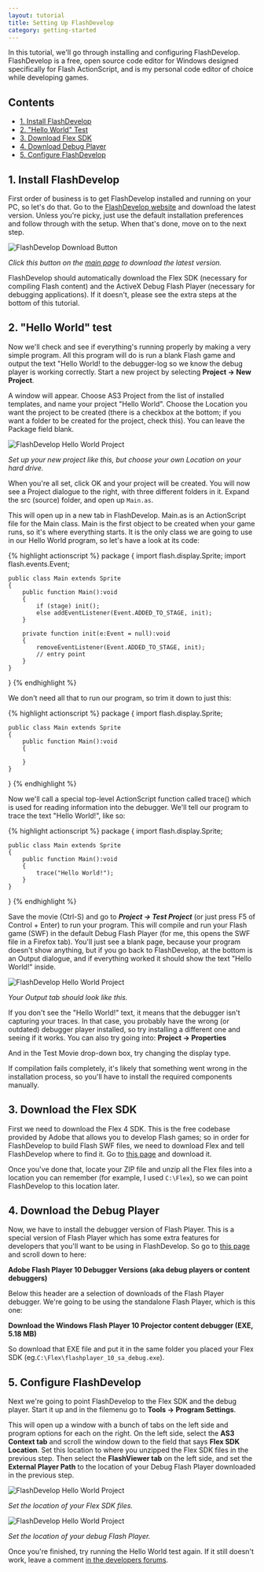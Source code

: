 ```yaml
---
layout: tutorial
title: Setting Up FlashDevelop
category: getting-started
---
```


In this tutorial, we'll go through installing and configuring FlashDevelop. FlashDevelop is a free, open source code editor for Windows designed specifically for Flash ActionScript, and is my personal code editor of choice while developing games.

## Contents

<ul class="nav nav-pills nav-stacked">
	<li><a href="#install-flashdevelop">1. Install FlashDevelop</a></li>
	<li><a href="#hello-world">2. "Hello World" Test</a></li>
	<li><a href="#download-flex">3. Download Flex SDK</a></li>
	<li><a href="#download-debug">4. Download Debug Player</a></li>
	<li><a href="#configure-flashdevelop">5. Configure FlashDevelop</a></li>
	
</ul>

<h2 id="install-flashdevelop">1. Install FlashDevelop</h2>


First order of business is to get FlashDevelop installed and running on your PC, so let's do that. Go to the [FlashDevelop website][flashdevelop] and download the latest version. Unless you're picky, just use the default installation preferences and follow through with the setup. When that's done, move on to the next step.

<div class="text-center">
<img src="{{ site.url }}/assets/flashdevelop-download-button.png" title="FlashDevelop Download Button" class="img-polaroid">
<p><em>Click this button on the <a href="http://www.flashdevelop.org/">main page</a> to download the latest version.</em></p>
</div>

FlashDevelop should automatically download the Flex SDK (necessary for compiling Flash content) and the ActiveX Debug Flash Player (necessary for debugging applications). If it doesn't, please see the extra steps at the bottom of this tutorial.

<h2 id="hello-world">2. "Hello World" test</h2>

Now we'll check and see if everything's running properly by making a very simple program. All this program will do is run a blank Flash game and output the text "Hello World! to the debugger-log so we know the debug player is working correctly. Start a new project by selecting **Project &rarr; New Project**.

A window will appear. Choose AS3 Project from the list of installed templates, and name your project "Hello World". Choose the Location you want the project to be created (there is a checkbox at the bottom; if you want a folder to be created for the project, check this). You can leave the Package field blank.

<div class="text-center">
<img src="{{ site.url }}/assets/flashdevelop-hello-world-project.png" title="FlashDevelop Hello World Project" class="img-polaroid">
<p><em>Set up your new project like this, but choose your own Location on your hard drive.</em></p>
</div>

When you're all set, click OK and your project will be created. You will now see a Project dialogue to the right, with three different folders in it. Expand the src (source) folder, and open up `Main.as`.

This will open up in a new tab in FlashDevelop. Main.as is an ActionScript file for the Main class. Main is the first object to be created when your game runs, so it's where everything starts. It is the only class we are going to use in our Hello World program, so let's have a look at its code:

{% highlight actionscript %}
package
{
	import flash.display.Sprite;
	import flash.events.Event;

	public class Main extends Sprite
	{
		public function Main():void
		{
			if (stage) init();
			else addEventListener(Event.ADDED_TO_STAGE, init);
		}

		private function init(e:Event = null):void
		{
			removeEventListener(Event.ADDED_TO_STAGE, init);
			// entry point
		}
	}
}
{% endhighlight %}

We don't need all that to run our program, so trim it down to just this:

{% highlight actionscript %}
package
{
	import flash.display.Sprite;

	public class Main extends Sprite
	{
		public function Main():void
		{

		}
	}
}
{% endhighlight %}

Now we'll call a special top-level ActionScript function called trace() which is used for reading information into the debugger. We'll tell our program to trace the text "Hello World!", like so:

{% highlight actionscript %}
package
{
	import flash.display.Sprite;

	public class Main extends Sprite
	{
		public function Main():void
		{
			trace("Hello World!");
		}
	}
}
{% endhighlight %}

Save the movie (Ctrl-S) and go to ***Project -> Test Project*** (or just press F5 of Control + Enter) to run your program. This will compile and run your Flash game (SWF) in the default Debug Flash Player (for me, this opens the SWF file in a Firefox tab). You'll just see a blank page, because your program doesn't show anything, but if you go back to FlashDevelop, at the bottom is an Output dialogue, and if everything worked it should show the text "Hello World!" inside.

<div class="text-center">
<img src="{{ site.url }}/assets/hello-world-output.png" title="FlashDevelop Hello World Project" class="img-polaroid">
<p><em>Your Output tab should look like this.</em></p>
</div>

If you don't see the "Hello World!" text, it means that the debugger isn't capturing your traces. In that case, you probably have the wrong (or outdated) debugger player installed, so try installing a different one and seeing if it works. You can also try going into: **Project &rarr; Properties**

And in the Test Movie drop-down box, try changing the display type.

<p class="alert alert-warning">If compilation fails completely, it's likely that something went wrong in the installation process, so you'll have to install the required components manually.</p>


<h2 id="download-flex">3. Download the Flex SDK</h2>

First we need to download the Flex 4 SDK. This is the free codebase provided by Adobe that allows you to develop Flash games; so in order for FlashDevelop to build Flash SWF files, we need to download Flex and tell FlashDevelop where to find it. Go to [this page][flex-sdk] and download it.

Once you've done that, locate your ZIP file and unzip all the Flex files into a location you can remember (for example, I used `C:\Flex`), so we can point FlashDevelop to this location later.

<h2 id="download-debug">4. Download the Debug Player</h2>

Now, we have to install the debugger version of Flash Player. This is a special version of Flash Player which has some extra features for developers that you'll want to be using in FlashDevelop. So go to [this page][flash-player] and scroll down to here:

**Adobe Flash Player 10 Debugger Versions (aka debug players or content debuggers)**

Below this header are a selection of downloads of the Flash Player debugger. We're going to be using the standalone Flash Player, which is this one:

**Download the Windows Flash Player 10 Projector content debugger (EXE, 5.18 MB)**

So download that EXE file and put it in the same folder you placed your Flex SDK (eg.`C:\Flex\flashplayer_10_sa_debug.exe`).

<h2 id="configure-flashdevelop">5. Configure FlashDevelop</h2>

Next we're going to point FlashDevelop to the Flex SDK and the debug player. Start it up and in the filemenu go to **Tools &rarr; Program Settings**.

This will open up a window with a bunch of tabs on the left side and program options for each on the right. On the left side, select the **AS3 Context tab** and scroll the window down to the field that says **Flex SDK Location**. Set this location to where you unzipped the Flex SDK files in the previous step. Then select the **FlashViewer tab** on the left side, and set the **External Player Path** to the location of your Debug Flash Player downloaded in the previous step.

<div class="text-center">
<img src="{{ site.url }}/assets/flashdevelop-sdk-location.png" title="FlashDevelop Hello World Project" class="img-polaroid">
<p><em>Set the location of your Flex SDK files.</em></p>
</div>

<div class="text-center">
<img src="{{ site.url }}/assets/flashdevelop-flash-viewer.png" title="FlashDevelop Hello World Project" class="img-polaroid">
<p><em>Set the location of your debug Flash Player.</em></p>
</div>

Once you're finished, try running the Hello World test again. If it still doesn't work, leave a comment [in the developers forums](http://developers.useflashpunk.net).

  [flashdevelop]: http://www.flashdevelop.org/ "FlashDevelop"
  [flex-sdk]: http://www.adobe.com/devnet/flex/flex-sdk-download.html "Flex SDK"
  [flash-player]: http://www.adobe.com/support/flashplayer/downloads.html "Flash Player"